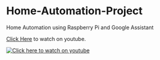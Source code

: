# Home-Automation-Project
Home Automation using Raspberry Pi and Google Assistant 

[Click Here](http://img.youtube.com/vi/yDIN10zPLe4/0.jpg) to watch on youtube.

[![Click here to watch on youtube](https://img.youtube.com/vi/yDIN10zPLe4/0.jpg)](https://www.youtube.com/watch?v=yDIN10zPLe4)


